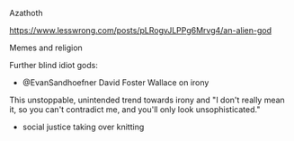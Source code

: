 Azathoth

https://www.lesswrong.com/posts/pLRogvJLPPg6Mrvg4/an-alien-god

Memes and religion

Further blind idiot gods:

* @EvanSandhoefner David Foster Wallace on irony

This unstoppable, unintended trend towards irony and "I don't really mean it, so you can't contradict me, and you'll only look unsophisticated."


* social justice taking over knitting

